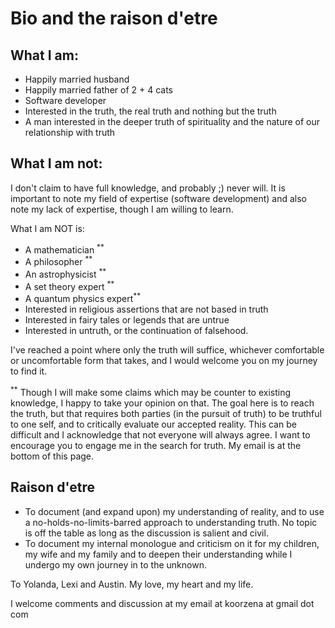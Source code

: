 # Bio and the raison d'etre

## What I am:

* Happily married husband
* Happily married father of 2 + 4 cats
* Software developer
* Interested in the truth, the real truth and nothing but the truth
* A man interested in the deeper truth of spirituality and the nature of our relationship with truth

## What I am not:

I don't claim to have full knowledge, and probably ;) never will. It is important to note my field of expertise (software development) and also note my lack of expertise, though I am willing to learn. 

What I am NOT is: 

* A mathematician <sup>**</sup>
* A philosopher <sup>**</sup>
* An astrophysicist <sup>**</sup>
* A set theory expert <sup>**</sup>
* A quantum physics expert<sup>**</sup>
* Interested in religious assertions that are not based in truth
* Interested in fairy tales or legends that are untrue
* Interested in untruth, or the continuation of falsehood. 

I've reached a point where only the truth will suffice, whichever comfortable or uncomfortable form that takes, and I would welcome you on my journey to find it.

<sup>**</sup> Though I will make some claims which may be counter to existing knowledge, I happy to take your opinion on that. The goal here is to reach the truth, but that requires both parties (in the pursuit of truth) to be truthful to one self, and to critically evaluate our accepted reality. This can be difficult and I acknowledge that not everyone will always agree. I want to encourage you to engage me in the search for truth. My email is at the bottom of this page.

## Raison d'etre

* To document (and expand upon) my understanding of reality, and to use a no-holds-no-limits-barred approach to understanding truth. No topic is off the table as long as the discussion is salient and civil.
* To document my internal monologue and criticism on it for my children, my wife and my family and to deepen their understanding while I undergo my own journey in to the unknown. 

To Yolanda, Lexi and Austin. My love, my heart and my life.

I welcome comments and discussion at my email at koorzena at gmail dot com